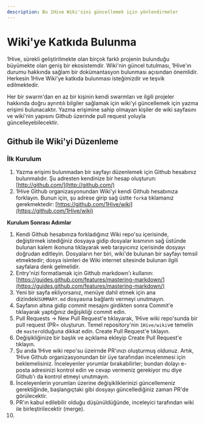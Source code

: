 ```yaml
---
description: Bu 1Hive Wiki'sini güncellemek için yönlendirmeler
---
```


# Wiki'ye Katkıda Bulunma

1Hive, sürekli geliştirilmekte olan birçok farklı projenin bulunduğu büyümekte olan geniş bir ekosistemdir. Wiki'nin güncel tutulması, 1Hive'ın durumu hakkında sağlam bir dokümantasyon bulunması açısından önemlidir. Herkesin 1Hive Wiki'ye katkıda bulunması isteğimizdir ve teşvik edilmektedir.

Her bir swarm'dan en az bir kişinin kendi swarmları ve ilgili projeler hakkında doğru ayrıntılı bilgiler sağlamak için wiki'yi güncellemek için yazma erişimi bulunacaktır. Yazma erişimine sahip olmayan kişiler de wiki sayfasını ve wiki'nin yapısını Github üzerinde pull request yoluyla güncelleyebilecektir.

## Github ile Wiki'yi Düzenleme

### İlk Kurulum

1. Yazma erişimi bulunmadan bir sayfayı düzenlemek için Github hesabınız bulunmalıdır. Şu adresten kendinize bir hesap oluşturun: [http://github.com/](http://github.com/)
2. 1Hive Github organizasyonundan Wiki'yi kendi Github hesabınıza forklayın. Bunun için, şu adrese girip sağ üstte `fork`a tıklamanız gerekmektedir: [https://github.com/1Hive/wiki](https://github.com/1Hive/wiki) 

**Kurulum Sonrası Adımlar**

1. Kendi Github hesabınıza forkladığınız Wiki repo'su içerisinde, değiştirmek istediğiniz dosyaya gidip dosyalar kısmının sağ üstünde bulunan kalem ikonuna tıklayarak web tarayıcınız içerisinde dosyayı doğrudan editleyin. Dosyaların her biri, wiki'de bulunan bir sayfayı temsil etmektedir; dosya isimleri de Wiki internet sitesinde bulunan ilgili sayfalara denk gelmelidir.
2. Entry'nizi formatlamak için Github markdown'ı kullanın: [https://guides.github.com/features/mastering-markdown/](https://guides.github.com/features/mastering-markdown/)
3. Yeni bir sayfa ekliyorsanız, menüye dahil etmek için ana dizindeki`SUMMARY.md` dosyasına bağlantı vermeyi unutmayın.
4. Sayfanın altına gidip commit mesajını girdikten sonra Commit'e tıklayarak yaptığınız değişikliği commit edin.
5. Pull Requests -&gt; New Pull Request'e tıklayarak, 1Hive wiki repo'sunda bir pull request \(PR= oluşturun. Temel repository'nin `1Hive/wiki`ve temelin de `master`olduğuna dikkat edin. Create Pull Request'e tıklayın.
6. Değişikliğinize bir başlık ve açıklama ekleyip Create Pull Request'e tıklayın.
7. Şu anda 1Hive wiki repo'su üzeirnde PR'ınızı oluşturmuş oldunuz. Artık, 1Hive Github organizasyonundan bir üye tarafından incelenmesi için beklemelisiniz. İnceleyenler yorumlar bırakabilirler; bundan dolayı e-posta adresinizi kontrol edin ve cevap vermeniz gerekiyor mu diye Github'ı da kontrol etmeyi unutmayın.
8. İnceleyenlerin yorumları üzerine değişikliklerinizi güncellemeniz gerektiğinde, başlangıçtaki gibi dosyayı güncellediğiniz zaman PR'de görülecektir.
9. PR'ın kabul edilebilir olduğu düşünüldüğünde, inceleyici tarafından wiki ile birleştirilecektir \(merge\).
10. 

